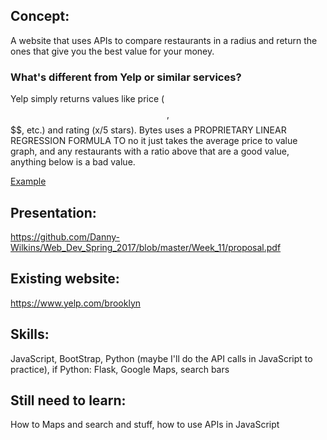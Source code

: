 <h2>Concept:</h2> 

A website that uses APIs to compare restaurants in a radius and return the ones that give you the best value for your money.

<h3>What's different from Yelp or similar services?</h3>

Yelp simply returns values like price ($$, $$$$, etc.) and rating (x/5 stars). Bytes uses a PROPRIETARY LINEAR REGRESSION FORMULA TO no it just takes the average price to value graph, and any restaurants with a ratio above that are a good value, anything below is a bad value. 

[Example](https://upload.wikimedia.org/wikipedia/commons/thumb/3/3a/Linear_regression.svg/400px-Linear_regression.svg.png)

<h2>Presentation: </h2>

https://github.com/Danny-Wilkins/Web_Dev_Spring_2017/blob/master/Week_11/proposal.pdf

<h2>Existing website: </h2>

https://www.yelp.com/brooklyn

<h2>Skills: </h2>

JavaScript, BootStrap, Python (maybe I'll do the API calls in JavaScript to practice), if Python: Flask, Google Maps, search bars

<h2>Still need to learn: </h2>

How to Maps and search and stuff, how to use APIs in JavaScript
